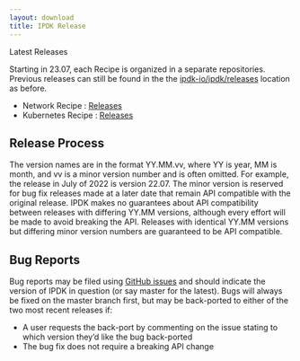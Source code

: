 ```yaml
---
layout: download
title: IPDK Release
---
```


<span class="glyphicon glyphicon-download"></span> Latest Releases

Starting in 23.07, each Recipe is organized in a separate repositories.  Previous releases can still be found in the the [ipdk-io/ipdk/releases](https://github.com/ipdk-io/ipdk/releases) location as before.

* Network Recipe : [Releases](https://github.com/ipdk-io/networking-recipe/releases)
* Kubernetes Recipe : [Releases](https://github.com/ipdk-io/k8s-infra-offload/releases)

<a id="Release Process"></a>
## Release Process

The version names are in the format YY.MM.vv, where YY is year, MM is month, and vv is a minor version number and is often omitted. For example, the release in July of 2022 is version 22.07. The minor version is reserved for bug fix releases made at a later date that remain API compatible with the original release. IPDK makes no guarantees about API compatibility between releases with differing YY.MM versions, although every effort will be made to avoid breaking the API. Releases with identical YY.MM versions but differing minor version numbers are guaranteed to be API compatible.


<a id="Bug Reports"></a>
## Bug Reports

Bug reports may be filed using <a target="_blank" href="https://github.com/ipdk-io/ipdk/issues">GitHub issues</a> and should indicate the version of IPDK in question (or say master for the latest). Bugs will always be fixed on the master branch first, but may be back-ported to either of the two most recent releases if:

* A user requests the back-port by commenting on the issue stating to which version they’d like the bug back-ported
* The bug fix does not require a breaking API change

